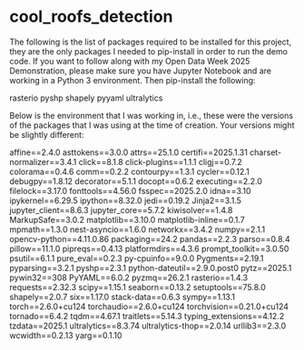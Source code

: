 # cool_roofs_detection

The following is the list of packages required to be installed for this project, they are the only packages I needed to pip-install in order to run the demo code.  If you want to follow along with my Open Data Week 2025 Demonstration, please make sure you have Jupyter Notebook and are working in a Python 3 environment. Then pip-install the following:

rasterio
pyshp
shapely
pyyaml
ultralytics

Below is the environment that I was working in, i.e., these were the versions of the packages that I was using at the time of creation. Your versions might be slightly different:

affine==2.4.0
asttokens==3.0.0
attrs==25.1.0
certifi==2025.1.31
charset-normalizer==3.4.1
click==8.1.8
click-plugins==1.1.1
cligj==0.7.2
colorama==0.4.6
comm==0.2.2
contourpy==1.3.1
cycler==0.12.1
debugpy==1.8.12
decorator==5.1.1
docopt==0.6.2
executing==2.2.0
filelock==3.17.0
fonttools==4.56.0
fsspec==2025.2.0
idna==3.10
ipykernel==6.29.5
ipython==8.32.0
jedi==0.19.2
Jinja2==3.1.5
jupyter_client==8.6.3
jupyter_core==5.7.2
kiwisolver==1.4.8
MarkupSafe==3.0.2
matplotlib==3.10.0
matplotlib-inline==0.1.7
mpmath==1.3.0
nest-asyncio==1.6.0
networkx==3.4.2
numpy==2.1.1
opencv-python==4.11.0.86
packaging==24.2
pandas==2.2.3
parso==0.8.4
pillow==11.1.0
pipreqs==0.4.13
platformdirs==4.3.6
prompt_toolkit==3.0.50
psutil==6.1.1
pure_eval==0.2.3
py-cpuinfo==9.0.0
Pygments==2.19.1
pyparsing==3.2.1
pyshp==2.3.1
python-dateutil==2.9.0.post0
pytz==2025.1
pywin32==308
PyYAML==6.0.2
pyzmq==26.2.1
rasterio==1.4.3
requests==2.32.3
scipy==1.15.1
seaborn==0.13.2
setuptools==75.8.0
shapely==2.0.7
six==1.17.0
stack-data==0.6.3
sympy==1.13.1
torch==2.6.0+cu124
torchaudio==2.6.0+cu124
torchvision==0.21.0+cu124
tornado==6.4.2
tqdm==4.67.1
traitlets==5.14.3
typing_extensions==4.12.2
tzdata==2025.1
ultralytics==8.3.74
ultralytics-thop==2.0.14
urllib3==2.3.0
wcwidth==0.2.13
yarg==0.1.10
